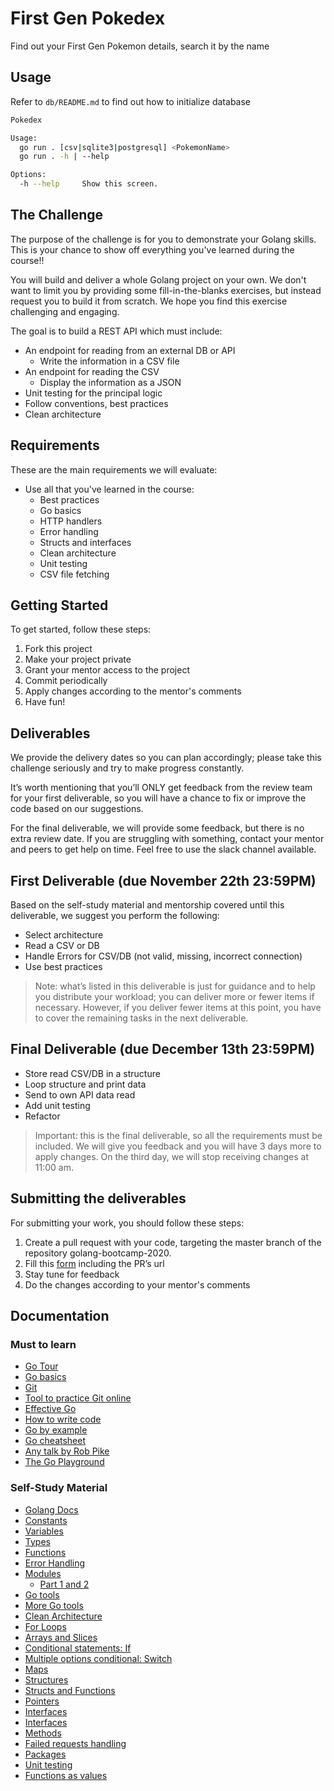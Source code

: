 # First Gen Pokedex

Find out your First Gen Pokemon details, search it by the name

## Usage

Refer to `db/README.md` to find out how to initialize database

```sh
Pokedex

Usage:
  go run . [csv|sqlite3|postgresql] <PokemonName>
  go run . -h | --help

Options:
  -h --help     Show this screen.
```

## The Challenge

The purpose of the challenge is for you to demonstrate your Golang skills. This is your chance to show off everything you've learned during the course!!

You will build and deliver a whole Golang project on your own. We don't want to limit you by providing some fill-in-the-blanks exercises, but instead request you to build it from scratch.
We hope you find this exercise challenging and engaging.

The goal is to build a REST API which must include:

- An endpoint for reading from an external DB or API
  - Write the information in a CSV file
- An endpoint for reading the CSV
  - Display the information as a JSON
- Unit testing for the principal logic
- Follow conventions, best practices
- Clean architecture

## Requirements

These are the main requirements we will evaluate:

- Use all that you've learned in the course:
  - Best practices
  - Go basics
  - HTTP handlers
  - Error handling
  - Structs and interfaces
  - Clean architecture
  - Unit testing
  - CSV file fetching

## Getting Started

To get started, follow these steps:

1. Fork this project
1. Make your project private
1. Grant your mentor access to the project
1. Commit periodically
1. Apply changes according to the mentor's comments
1. Have fun!

## Deliverables

We provide the delivery dates so you can plan accordingly; please take this challenge seriously and try to make progress constantly.

It’s worth mentioning that you’ll ONLY get feedback from the review team for your first deliverable, so you will have a chance to fix or improve the code based on our suggestions.

For the final deliverable, we will provide some feedback, but there is no extra review date. If you are struggling with something, contact your mentor and peers to get help on time. Feel free to use the slack channel available.

## First Deliverable (due November 22th 23:59PM)

Based on the self-study material and mentorship covered until this deliverable, we suggest you perform the following:

- Select architecture
- Read a CSV or DB
- Handle Errors for CSV/DB (not valid, missing, incorrect connection)
- Use best practices

> Note: what’s listed in this deliverable is just for guidance and to help you distribute your workload; you can deliver more or fewer items if necessary. However, if you deliver fewer items at this point, you have to cover the remaining tasks in the next deliverable.

## Final Deliverable (due December 13th 23:59PM)

- Store read CSV/DB in a structure
- Loop structure and print data
- Send to own API data read
- Add unit testing
- Refactor

> Important: this is the final deliverable, so all the requirements must be included. We will give you feedback and you will have 3 days more to apply changes. On the third day, we will stop receiving changes at 11:00 am.

## Submitting the deliverables

For submitting your work, you should follow these steps:

1. Create a pull request with your code, targeting the master branch of the repository golang-bootcamp-2020.
2. Fill this [form](https://forms.gle/ogQtHBk6DtZ5yKUM9) including the PR’s url
3. Stay tune for feedback
4. Do the changes according to your mentor's comments

## Documentation

### Must to learn

- [Go Tour](https://tour.golang.org/welcome/1)
- [Go basics](https://www.youtube.com/watch?v=C8LgvuEBraI)
- [Git](https://www.youtube.com/watch?v=USjZcfj8yxE)
- [Tool to practice Git online](https://learngitbranching.js.org/)
- [Effective Go](https://golang.org/doc/effective_go.html)
- [How to write code](https://golang.org/doc/code.html)
- [Go by example](https://gobyexample.com/)
- [Go cheatsheet](http://cht.sh/go/:learn)
- [Any talk by Rob Pike](https://www.youtube.com/results?search_query=rob+pike)
- [The Go Playground](https://play.golang.org/)

### Self-Study Material

- [Golang Docs](https://golang.org/doc/)
- [Constants](https://www.youtube.com/watch?v=lHJ33KvdyN4)
- [Variables](https://www.youtube.com/watch?v=sZoRSbokUE8)
- [Types](https://www.youtube.com/watch?v=pM0-CMysa_M)
- [Functions](https://www.youtube.com/watch?v=feU9DQNoKGE)
- [Error Handling](https://www.youtube.com/watch?v=26ahsUf4sF8)
- [Modules](https://www.youtube.com/watch?v=Z1VhG7cf83M)
  - [Part 1 and 2](https://blog.golang.org/using-go-modules)
- [Go tools](https://dominik.honnef.co/posts/2014/12/an_incomplete_list_of_go_tools/)
- [More Go tools](https://dev.to/plutov/go-tools-are-awesome-bom)
- [Clean Architecture](https://medium.com/@manakuro/clean-architecture-with-go-bce409427d31)
- [For Loops](https://www.youtube.com/watch?v=0A5fReZUdRk)
- [Arrays and Slices](https://www.youtube.com/watch?v=d_J9jeIUWmI)
- [Conditional statements: If](https://www.youtube.com/watch?v=QgBYnz6I7p4)
- [Multiple options conditional: Switch](https://www.youtube.com/watch?v=hx9iHend6jM)
- [Maps](https://www.youtube.com/watch?v=p4LS3UdgJA4)
- [Structures](https://www.youtube.com/watch?v=w7LzQyvriog)
- [Structs and Functions](https://www.youtube.com/watch?v=RUQADmZdG74)
- [Pointers](https://tour.golang.org/moretypes/1)
- [Interfaces](https://tour.golang.org/methods/9)
- [Interfaces](https://gobyexample.com/interfaces)
- [Methods](https://www.youtube.com/watch?v=nYWa5ECYsTQ)
- [Failed requests handling](http://www.metabates.com/2015/10/15/handling-http-request-errors-in-go/)
- [Packages](https://www.youtube.com/watch?v=sf7f4QGkwfE)
- [Unit testing](https://golang.org/pkg/testing/)
- [Functions as values](https://tour.golang.org/moretypes/24)
